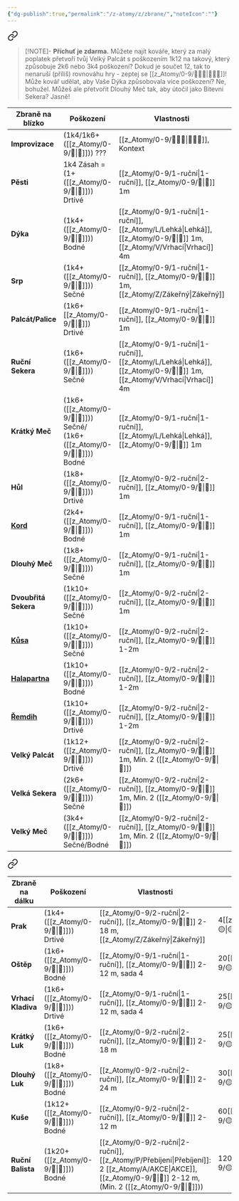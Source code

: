 ```yaml
---
{"dg-publish":true,"permalink":"/z-atomy/z/zbrane/","noteIcon":""}
---
```



<div class="transclusion internal-embed is-loaded"><a class="markdown-embed-link" href="/z-atomy/z/zbrane-na-blizko/" aria-label="Open link"><svg xmlns="http://www.w3.org/2000/svg" width="24" height="24" viewBox="0 0 24 24" fill="none" stroke="currentColor" stroke-width="2" stroke-linecap="round" stroke-linejoin="round" class="svg-icon lucide-link"><path d="M10 13a5 5 0 0 0 7.54.54l3-3a5 5 0 0 0-7.07-7.07l-1.72 1.71"></path><path d="M14 11a5 5 0 0 0-7.54-.54l-3 3a5 5 0 0 0 7.07 7.07l1.71-1.71"></path></svg></a><div class="markdown-embed">




>[!NOTE]- **Příchuť je zdarma.** 
>Můžete najít kováře, který za malý poplatek přetvoří tvůj Velký Palcát s poškozením 1k12 na takový, který způsobuje 2k6 nebo 3k4 poškození? Dokud je součet 12, tak to nenaruší (příliš) rovnováhu hry - zeptej se [[z_Atomy/0-9/🧙🏼‍♂️\|🧙🏼‍♂️]]! Může kovář udělat, aby Vaše Dýka způsobovala více poškození? Ne, bohužel. Můžeš ale přetvořit Dlouhý Meč tak, aby útočil jako Bitevní Sekera? Jasně!

| **Zbraně na blízko**                                       | **Poškození**                                 | **Vlastnosti**                                   | **Cena** |
| ---------------------------------------------------------- | --------------------------------------------- | ------------------------------------------------ | -------- |
| **Improvizace**                                            | (1k4/1k6+([[z_Atomy/0-9/💪\|💪]])) ???                        | [[z_Atomy/0-9/🧙🏼‍♂️\|🧙🏼‍♂️]], Kontext                                  | [[z_Atomy/0-9/🧙🏼‍♂️\|🧙🏼‍♂️]]   |
| **Pěsti**                                                  | 1k4 Zásah = (1+([[z_Atomy/0-9/💪\|💪]])) Drtivé               | [[z_Atomy/0-9/1-ruční\|1-ruční]], [[z_Atomy/0-9/👊\|👊]] 1m                           | 0[[z_Atomy/0-9/🟡\|🟡]]  |
| **Dýka**                                                   | (1k4+([[z_Atomy/0-9/🎯\|🎯]])) Bodné                          | [[z_Atomy/0-9/1-ruční\|1-ruční]], [[z_Atomy/L/Lehká\|Lehká]], [[z_Atomy/0-9/👊\|👊]] 1m, [[z_Atomy/V/Vrhací\|Vrhací]] 4m | 3[[z_Atomy/0-9/🟡\|🟡]]      |
| **Srp**                                                    | (1k4+([[z_Atomy/0-9/🎯\|🎯]])) Sečné                          | [[z_Atomy/0-9/1-ruční\|1-ruční]], [[z_Atomy/0-9/👊\|👊]] 1m, [[z_Atomy/Z/Zákeřný\|Zákeřný]]              | 10[[z_Atomy/0-9/🟡\|🟡]]     |
| **Palcát/Palice**                                          | (1k6+[[z_Atomy/0-9/💪\|💪]]) Drtivé                           | [[z_Atomy/0-9/1-ruční\|1-ruční]], [[z_Atomy/0-9/👊\|👊]] 1m                           | 2[[z_Atomy/0-9/🟡\|🟡]]      |
| **Ruční Sekera**                                           | (1k6+([[z_Atomy/0-9/💪\|💪]])) Sečné                          | [[z_Atomy/0-9/1-ruční\|1-ruční]], [[z_Atomy/L/Lehká\|Lehká]], [[z_Atomy/0-9/👊\|👊]] 1m, [[z_Atomy/V/Vrhací\|Vrhací]] 4m | 8[[z_Atomy/0-9/🟡\|🟡]]      |
| **Krátký Meč**                                             | (1k6+([[z_Atomy/0-9/💪\|💪]])) Sečné/<br>(1k6+([[z_Atomy/0-9/🎯\|🎯]])) Bodné | [[z_Atomy/0-9/1-ruční\|1-ruční]], [[z_Atomy/L/Lehká\|Lehká]], [[z_Atomy/0-9/👊\|👊]] 1m                | 10[[z_Atomy/0-9/🟡\|🟡]]     |
| **Hůl**                                                    | (1k8+([[z_Atomy/0-9/💪\|💪]])) Drtivé                         | [[z_Atomy/0-9/2-ruční\|2-ruční]], [[z_Atomy/0-9/👊\|👊]] 1m                           | 8[[z_Atomy/0-9/🟡\|🟡]]      |
| **[Kord](https://cs.wikipedia.org/wiki/Kord)**             | (2k4+([[z_Atomy/0-9/🎯\|🎯]])) Bodné                          | [[z_Atomy/0-9/1-ruční\|1-ruční]], [[z_Atomy/0-9/👊\|👊]] 1m                           | 60[[z_Atomy/0-9/🟡\|🟡]]     |
| **Dlouhý Meč**                                             | (1k8+([[z_Atomy/0-9/💪\|💪]])) Sečné                          | [[z_Atomy/0-9/1-ruční\|1-ruční]], [[z_Atomy/0-9/👊\|👊]] 1m                           | 60[[z_Atomy/0-9/🟡\|🟡]]     |
| **Dvoubřitá Sekera**                                       | (1k10+([[z_Atomy/0-9/💪\|💪]])) Sečné                         | [[z_Atomy/0-9/2-ruční\|2-ruční]], [[z_Atomy/0-9/👊\|👊]] 1m                           | 30[[z_Atomy/0-9/🟡\|🟡]]     |
| **[Kůsa](https://cs.wikipedia.org/wiki/K%C5%AFsa)**        | (1k10+([[z_Atomy/0-9/💪\|💪]])) Sečné                         | [[z_Atomy/0-9/2-ruční\|2-ruční]], [[z_Atomy/0-9/👊\|👊]] 1-2m                         | 60[[z_Atomy/0-9/🟡\|🟡]]     |
| **[Halapartna](https://cs.wikipedia.org/wiki/Halapartna)** | (1k10+([[z_Atomy/0-9/💪\|💪]])) Bodné                         | [[z_Atomy/0-9/2-ruční\|2-ruční]], [[z_Atomy/0-9/👊\|👊]] 1-2m                         | 60[[z_Atomy/0-9/🟡\|🟡]]     |
| **[Řemdih](https://cs.wikipedia.org/wiki/%C5%98emdih)**    | (1k10+([[z_Atomy/0-9/💪\|💪]])) Drtivé                        | [[z_Atomy/0-9/2-ruční\|2-ruční]], [[z_Atomy/0-9/👊\|👊]] 1-2m                         | 60[[z_Atomy/0-9/🟡\|🟡]]     |
| **Velký Palcát**                                           | (1k12+([[z_Atomy/0-9/💪\|💪]])) Drtivé                        | [[z_Atomy/0-9/2-ruční\|2-ruční]], [[z_Atomy/0-9/👊\|👊]] 1m, Min. 2 ([[z_Atomy/0-9/💪\|💪]])          | 80[[z_Atomy/0-9/🟡\|🟡]]     |
| **Velká Sekera**                                           | (2k6+([[z_Atomy/0-9/💪\|💪]])) Sečné                          | [[z_Atomy/0-9/2-ruční\|2-ruční]], [[z_Atomy/0-9/👊\|👊]] 1m, Min. 2 ([[z_Atomy/0-9/💪\|💪]])          | 100[[z_Atomy/0-9/🟡\|🟡]]    |
| **Velký Meč**                                              | (3k4+([[z_Atomy/0-9/💪\|💪]])) Sečné/Bodné                    | [[z_Atomy/0-9/2-ruční\|2-ruční]], [[z_Atomy/0-9/👊\|👊]] 1m, Min. 2 ([[z_Atomy/0-9/💪\|💪]])          | 120[[z_Atomy/0-9/🟡\|🟡]]    |


</div></div>


<div class="transclusion internal-embed is-loaded"><a class="markdown-embed-link" href="/z-atomy/z/zbrane-na-dalku/" aria-label="Open link"><svg xmlns="http://www.w3.org/2000/svg" width="24" height="24" viewBox="0 0 24 24" fill="none" stroke="currentColor" stroke-width="2" stroke-linecap="round" stroke-linejoin="round" class="svg-icon lucide-link"><path d="M10 13a5 5 0 0 0 7.54.54l3-3a5 5 0 0 0-7.07-7.07l-1.72 1.71"></path><path d="M14 11a5 5 0 0 0-7.54-.54l-3 3a5 5 0 0 0 7.07 7.07l1.71-1.71"></path></svg></a><div class="markdown-embed">




| **Zbraně na dálku** | **Poškození**         | **Vlastnosti**                                                               | **Cena** |
| ------------------- | --------------------- | ---------------------------------------------------------------------------- | -------- |
| **Prak**            | (1k4+([[z_Atomy/0-9/🎯\|🎯]])) Drtivé | [[z_Atomy/0-9/2-ruční\|2-ruční]], [[z_Atomy/0-9/🏹\|🏹]] 2-18 m, [[z_Atomy/Z/Zákeřný\|Zákeřný]]                                      | 4[[z_Atomy/0-9/🟡\|🟡]]      |
| **Oštěp**           | (1k6+([[z_Atomy/0-9/💪\|💪]])) Bodné  | [[z_Atomy/0-9/1-ruční\|1-ruční]], [[z_Atomy/0-9/🏹\|🏹]] 2-12 m, sada 4                                           | 20[[z_Atomy/0-9/🟡\|🟡]]     |
| **Vrhací Kladiva**  | (1k6+([[z_Atomy/0-9/💪\|💪]])) Drtivé | [[z_Atomy/0-9/1-ruční\|1-ruční]], [[z_Atomy/0-9/🏹\|🏹]] 2-12 m, sada 4                                           | 25[[z_Atomy/0-9/🟡\|🟡]]     |
| **Krátký Luk**      | (1k6+([[z_Atomy/0-9/🎯\|🎯]])) Bodné  | [[z_Atomy/0-9/2-ruční\|2-ruční]], [[z_Atomy/0-9/🏹\|🏹]] 2-18 m                                                   | 25[[z_Atomy/0-9/🟡\|🟡]]     |
| **Dlouhý Luk**      | (1k8+([[z_Atomy/0-9/🎯\|🎯]])) Bodné  | [[z_Atomy/0-9/2-ruční\|2-ruční]], [[z_Atomy/0-9/🏹\|🏹]] 2-24 m                                                   | 30[[z_Atomy/0-9/🟡\|🟡]]     |
| **Kuše**            | (1k12+([[z_Atomy/0-9/🎯\|🎯]])) Bodné | [[z_Atomy/0-9/2-ruční\|2-ruční]], [[z_Atomy/0-9/🏹\|🏹]] 2-12 m                                                   | 60[[z_Atomy/0-9/🟡\|🟡]]     |
| **Ruční Balista**   | (1k20+([[z_Atomy/0-9/🎯\|🎯]])) Bodné | [[z_Atomy/0-9/2-ruční\|2-ruční]], [[z_Atomy/P/Přebíjení\|Přebíjení]]: 2 [[z_Atomy/A/AKCE\|AKCE]], <br>[[z_Atomy/0-9/🏹\|🏹]] 2-12 m, (Min. 2 ([[z_Atomy/0-9/💪\|💪]])) | 120[[z_Atomy/0-9/🟡\|🟡]]    |


</div></div>

